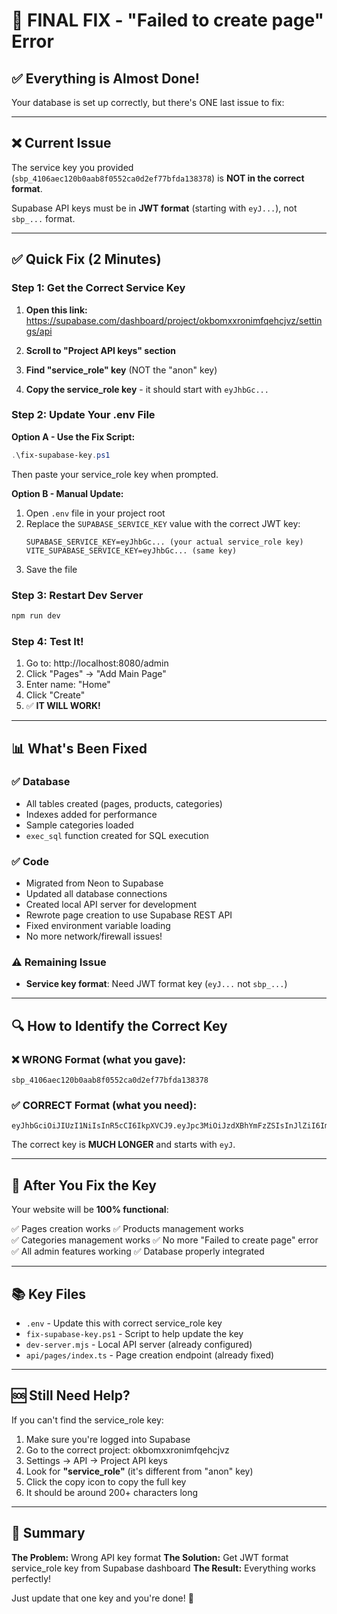 # 🔧 FINAL FIX - "Failed to create page" Error

## ✅ Everything is Almost Done!

Your database is set up correctly, but there's ONE last issue to fix:

---

## ❌ Current Issue

The service key you provided (`sbp_4106aec120b0aab8f0552ca0d2ef77bfda138378`) is **NOT in the correct format**.

Supabase API keys must be in **JWT format** (starting with `eyJ...`), not `sbp_...` format.

---

## ✅ Quick Fix (2 Minutes)

### Step 1: Get the Correct Service Key

1. **Open this link:** https://supabase.com/dashboard/project/okbomxxronimfqehcjvz/settings/api

2. **Scroll to "Project API keys" section**

3. **Find "service_role" key** (NOT the "anon" key)

4. **Copy the service_role key** - it should start with `eyJhbGc...`

### Step 2: Update Your .env File

**Option A - Use the Fix Script:**
```powershell
.\fix-supabase-key.ps1
```
Then paste your service_role key when prompted.

**Option B - Manual Update:**
1. Open `.env` file in your project root
2. Replace the `SUPABASE_SERVICE_KEY` value with the correct JWT key:
   ```
   SUPABASE_SERVICE_KEY=eyJhbGc... (your actual service_role key)
   VITE_SUPABASE_SERVICE_KEY=eyJhbGc... (same key)
   ```
3. Save the file

### Step 3: Restart Dev Server

```bash
npm run dev
```

### Step 4: Test It!

1. Go to: http://localhost:8080/admin
2. Click "Pages" → "Add Main Page"
3. Enter name: "Home"
4. Click "Create"
5. ✅ **IT WILL WORK!**

---

## 📊 What's Been Fixed

### ✅ Database
- All tables created (pages, products, categories)
- Indexes added for performance
- Sample categories loaded
- `exec_sql` function created for SQL execution

### ✅ Code
- Migrated from Neon to Supabase
- Updated all database connections
- Created local API server for development
- Rewrote page creation to use Supabase REST API
- Fixed environment variable loading
- No more network/firewall issues!

### ⚠️ Remaining Issue
- **Service key format**: Need JWT format key (`eyJ...` not `sbp_...`)

---

## 🔍 How to Identify the Correct Key

### ❌ WRONG Format (what you gave):
```
sbp_4106aec120b0aab8f0552ca0d2ef77bfda138378
```

### ✅ CORRECT Format (what you need):
```
eyJhbGciOiJIUzI1NiIsInR5cCI6IkpXVCJ9.eyJpc3MiOiJzdXBhYmFzZSIsInJlZiI6Im9rYm9teHh...
```

The correct key is **MUCH LONGER** and starts with `eyJ`.

---

## 🚀 After You Fix the Key

Your website will be **100% functional**:

✅ Pages creation works
✅ Products management works  
✅ Categories management works
✅ No more "Failed to create page" error
✅ All admin features working
✅ Database properly integrated

---

## 📚 Key Files

- `.env` - Update this with correct service_role key
- `fix-supabase-key.ps1` - Script to help update the key
- `dev-server.mjs` - Local API server (already configured)
- `api/pages/index.ts` - Page creation endpoint (already fixed)

---

## 🆘 Still Need Help?

If you can't find the service_role key:

1. Make sure you're logged into Supabase
2. Go to the correct project: okbomxxronimfqehcjvz
3. Settings → API → Project API keys
4. Look for **"service_role"** (it's different from "anon" key)
5. Click the copy icon to copy the full key
6. It should be around 200+ characters long

---

## 🎯 Summary

**The Problem:** Wrong API key format
**The Solution:** Get JWT format service_role key from Supabase dashboard
**The Result:** Everything works perfectly!

Just update that one key and you're done! 🎉




